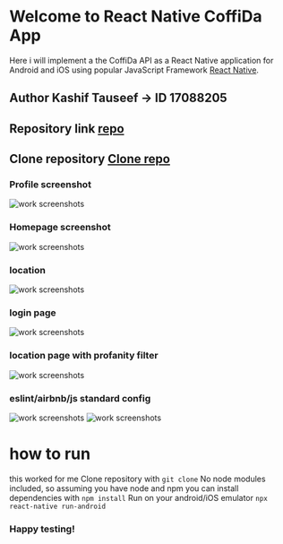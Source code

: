 # Welcome to React Native CoffiDa App

Here i will implement a the CoffiDa API as a React Native application for Android and iOS using popular JavaScript Framework [React Native](https://reactnative.dev/ "React Native").

## Author Kashif Tauseef -> ID 17088205

## Repository link [repo](https://github.com/kashif-js/ReactNativeApp-CoffiDa "repo")

## Clone repository [Clone repo](https://github.com/kashif-js/ReactNativeApp-CoffiDa.git "Clone repo")

### Profile screenshot

<img src="https://github.com/kashif-js/ReactNativeApp-CoffiDa/blob/master/media/profile.png" alt="work screenshots" >

### Homepage screenshot

<img src="https://github.com/kashif-js/ReactNativeApp-CoffiDa/blob/master/media/home.png" alt="work screenshots" >

### location

<img src="https://github.com/kashif-js/ReactNativeApp-CoffiDa/blob/master/media/location.png" alt="work screenshots" >

### login page

<img src="https://github.com/kashif-js/ReactNativeApp-CoffiDa/blob/master/media/login.png" alt="work screenshots" >

### location page with profanity filter

<img src="https://github.com/kashif-js/ReactNativeApp-CoffiDa/blob/master/media/reviews.png" alt="work screenshots" >

### eslint/airbnb/js standard config

<img src="https://github.com/kashif-js/ReactNativeApp-CoffiDa/blob/master/media/config.png" alt="work screenshots" >
<img src="https://github.com/kashif-js/ReactNativeApp-CoffiDa/blob/master/media/standard.png" alt="work screenshots" >

# how to run

this worked for me
Clone repository with `git clone`
No node modules included, so assuming you have node and npm you can install dependencies with `npm install`
Run on your android/iOS emulator `npx react-native run-android`

### Happy testing!

